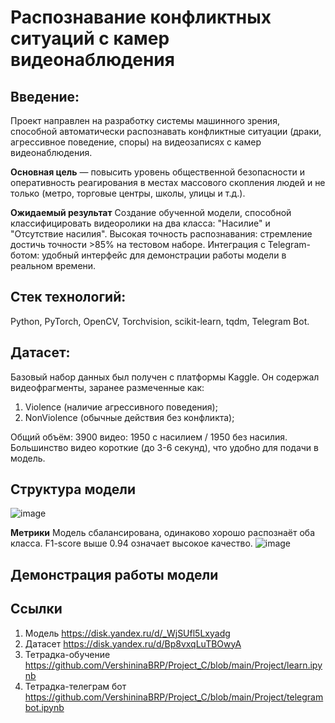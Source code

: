 # Распознавание конфликтных ситуаций с камер видеонаблюдения

## Введение:
Проект направлен на разработку системы машинного зрения, способной автоматически распознавать конфликтные ситуации (драки, агрессивное поведение, споры) на видеозаписях с камер видеонаблюдения. 

**Основная цель** — повысить уровень общественной безопасности и оперативность реагирования в местах массового скопления людей и не только (метро, торговые центры, школы, улицы и т.д.).

**Ожидаемый результат**
Создание обученной модели, способной классифицировать видеоролики на два класса: "Насилие" и "Отсутствие насилия". Высокая точность распознавания: стремление достичь точности >85% на тестовом наборе.
Интеграция с Telegram-ботом: удобный интерфейс для демонстрации работы модели в реальном времени.
## Стек технологий:
Python, PyTorch, OpenCV, Torchvision, scikit-learn, tqdm, Telegram Bot.
## Датасет:
Базовый набор данных был получен с платформы Kaggle. Он содержал видеофрагменты, заранее размеченные как:
1. Violence (наличие агрессивного поведения);
2. NonViolence (обычные действия без конфликта);
   
Общий объём: 3900 видео: 1950 с насилием / 1950 без насилия.
Большинство видео короткие (до 3-6 секунд), что удобно для подачи в модель.

## Структура модели
![image](https://github.com/user-attachments/assets/58b8d111-e7e0-48c5-be89-081fa3f61d93)

**Метрики**
Модель сбалансирована, одинаково хорошо распознаёт оба класса. F1-score выше 0.94 означает высокое качество.
![image](https://github.com/user-attachments/assets/ecb91ae3-d37f-427d-bb67-e343d099014e)

## Демонстрация работы модели

## Ссылки
1. Модель
   https://disk.yandex.ru/d/_WjSUfl5Lxyadg
2. Датасет
   https://disk.yandex.ru/d/Bp8vxqLuTBOwyA
3. Тетрадка-обучение
   https://github.com/VershininaBRP/Project_C/blob/main/Project/learn.ipynb
4. Тетрадка-телеграм бот
   https://github.com/VershininaBRP/Project_C/blob/main/Project/telegrambot.ipynb
